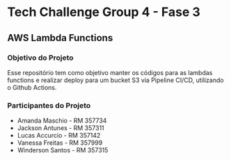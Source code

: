 # Tech Challenge Group 4 - Fase 3

## AWS Lambda Functions

### Objetivo do Projeto

Esse repositório tem como objetivo manter os códigos para as lambdas functions e realizar deploy para um bucket S3 via Pipeline CI/CD, utilizando o Github Actions.

### Participantes do Projeto

- Amanda Maschio - RM 357734
- Jackson Antunes - RM 357311
- Lucas Accurcio - RM 357142
- Vanessa Freitas - RM 357999
- Winderson Santos - RM 357315
